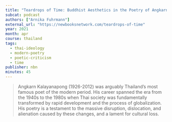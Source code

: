 ```yaml
---
title: "Teardrops of Time: Buddhist Aesthetics in the Poetry of Angkarn Kallayanapong (Interview)"
subcat: podcast
authors: ["Arnika Fuhrmann"]
external_url: "https://newbooksnetwork.com/teardrops-of-time"
year: 2021
month: apr
course: thailand
tags:
  - thai-ideology
  - modern-poetry
  - poetic-criticism
  - time
publisher: nbn
minutes: 45
---
```


> Angkarn Kalayanapong (1926-2012) was arguably Thailand’s most famous poet of the modern period. His career spanned the era from the 1940s to the 1980s when Thai society was fundamentally transformed by rapid development and the process of globalization. His poetry is a testament to the massive disruption, dislocation, and alienation caused by these changes, and a lament for cultural loss.
